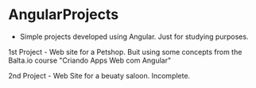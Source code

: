 # AngularProjects
- Simple projects developed using Angular. Just for studying purposes. 

1st Project -  Web site for a Petshop. Buit using some concepts from the Balta.io course "Criando Apps Web com Angular"

2nd Project - Web Site for a beuaty saloon. Incomplete. 
